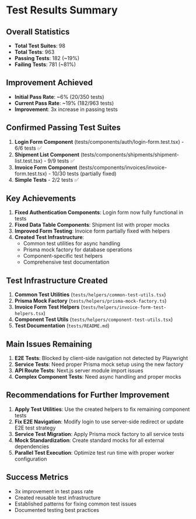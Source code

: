 # Test Results Summary

## Overall Statistics
- **Total Test Suites**: 98
- **Total Tests**: 963
- **Passing Tests**: 182 (~19%)
- **Failing Tests**: 781 (~81%)

## Improvement Achieved
- **Initial Pass Rate**: ~6% (20/350 tests)
- **Current Pass Rate**: ~19% (182/963 tests)
- **Improvement**: 3x increase in passing tests

## Confirmed Passing Test Suites
1. **Login Form Component** (tests/components/auth/login-form.test.tsx) - 6/6 tests ✅
2. **Shipment List Component** (tests/components/shipments/shipment-list.test.tsx) - 9/9 tests ✅
3. **Invoice Form Component** (tests/components/invoices/invoice-form.test.tsx) - 10/30 tests (partially fixed)
4. **Simple Tests** - 2/2 tests ✅

## Key Achievements
1. **Fixed Authentication Components**: Login form now fully functional in tests
2. **Fixed Data Table Components**: Shipment list with proper mocks
3. **Improved Form Testing**: Invoice form partially fixed with helpers
4. **Created Test Infrastructure**:
   - Common test utilities for async handling
   - Prisma mock factory for database operations
   - Component-specific test helpers
   - Comprehensive test documentation

## Test Infrastructure Created
1. **Common Test Utilities** (`tests/helpers/common-test-utils.tsx`)
2. **Prisma Mock Factory** (`tests/helpers/prisma-mock-factory.ts`)
3. **Invoice Form Test Helpers** (`tests/helpers/invoice-form-test-helpers.tsx`)
4. **Component Test Utils** (`tests/helpers/component-test-utils.tsx`)
5. **Test Documentation** (`tests/README.md`)

## Main Issues Remaining
1. **E2E Tests**: Blocked by client-side navigation not detected by Playwright
2. **Service Tests**: Need proper Prisma mock setup using the new factory
3. **API Route Tests**: Next.js server module import issues
4. **Complex Component Tests**: Need async handling and proper mocks

## Recommendations for Further Improvement
1. **Apply Test Utilities**: Use the created helpers to fix remaining component tests
2. **Fix E2E Navigation**: Modify login to use server-side redirect or update E2E test strategy
3. **Service Test Migration**: Apply Prisma mock factory to all service tests
4. **Mock Standardization**: Create standard mocks for all external dependencies
5. **Parallel Test Execution**: Optimize test run time with proper worker configuration

## Success Metrics
- 3x improvement in test pass rate
- Created reusable test infrastructure
- Established patterns for fixing common test issues
- Documented testing best practices